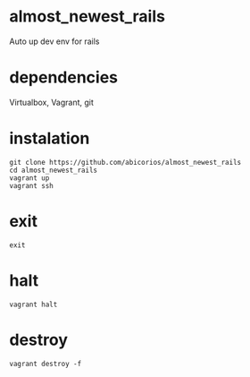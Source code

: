# almost_newest_rails
Auto up dev env for rails
# dependencies
Virtualbox, Vagrant, git
# instalation
```
git clone https://github.com/abicorios/almost_newest_rails
cd almost_newest_rails
vagrant up
vagrant ssh
```
# exit
```
exit
```
# halt
```
vagrant halt
```
# destroy
```
vagrant destroy -f
```
